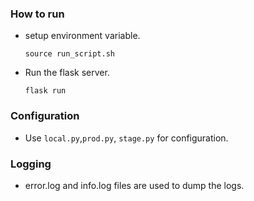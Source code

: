  ### How to run
 - setup environment variable.
 
    `source run_script.sh`   
 - Run the flask server.
 
    `flask run`
    
    
 ### Configuration
 
 - Use `local.py`,`prod.py`, `stage.py` for configuration. 
 
 ### Logging
 
 -  error.log and info.log files are used to dump the logs.